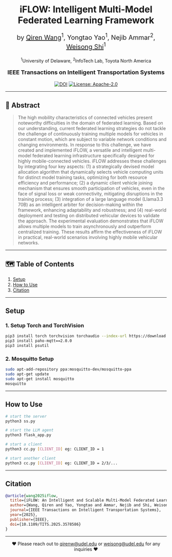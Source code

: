 <!-- ----------------------------------------------------------- -->
<!--  iFLOW: Intelligent Multi-Model Federated Learning Framework -->
<!-- ----------------------------------------------------------- -->

<h1 align="center">
  iFLOW: Intelligent Multi-Model Federated Learning Framework
  <br/>
  <sub></sub>
</h1>

<div align="center">    
  <p style="font-size: 20px;">by 
    <a href="mailto:qirenw@udel.edu">Qiren Wang</a><sup>1</sup>,
    Yongtao Yao<sup>1</sup>, 
    Nejib Ammar<sup>2</sup>, 
    <a href="mailto:weisong@udel.edu">Weisong Shi</a><sup>1</sup>
  </p>
  <p>
    <sup>1</sup>University of Delaware, <sup>2</sup>InfoTech Lab, Toyota North America
  </p>
  
  <p style="font-size: 18px; font-weight: bold;">
    IEEE Transactions on Intelligent Transportation Systems
  </p>

[![DOI](https://img.shields.io/badge/DOI-10.1109/TITS.2025.3578586-blue.svg)](https://doi.org/10.1109/TITS.2025.3578586)
[![License: Apache-2.0](https://img.shields.io/badge/license-Apache--2.0-green.svg)](./LICENSE)
</div>

---

## 📜 Abstract
> The high mobility characteristics of connected vehicles present noteworthy difficulties in the domain of federated learning. Based on our understanding, current federated learning strategies do not tackle the challenge of continuously training multiple models for vehicles in constant motion, which are subject to variable network conditions and changing environments. In response to this challenge, we have created and implemented iFLOW, a versatile and intelligent multi-model federated learning infrastructure specifically designed for highly mobile-connected vehicles. iFLOW addresses these challenges by integrating four key aspects: (1) a strategically devised model allocation algorithm that dynamically selects vehicle computing units for distinct model training tasks, optimizing for both resource efficiency and performance; (2) a dynamic client vehicle joining mechanism that ensures smooth participation of vehicles, even in the face of signal loss or weak connectivity, mitigating disruptions in the training process; (3) integration of a large language model (Llama3.3 70B) as an intelligent arbiter for decision-making within the framework, enhancing adaptability and robustness; and (4) real-world deployment and testing on distributed vehicular devices to validate the approach. The experimental evaluation demonstrates that iFLOW allows multiple models to train asynchronously and outperform centralized training. These results affirm the effectiveness of iFLOW in practical, real-world scenarios involving highly mobile vehicular networks.

---

## 🗺️ Table of Contents
1. [Setup](#setup)
2. [How to Use](#how-to-use)
3. [Citation](#citation)

---

## Setup

### 1. Setup Torch and TorchVision
```bash
pip3 install torch torchvision torchaudio --index-url https://download.pytorch.org/whl/cpu
pip3 install paho-mqtt==2.0.0
pip3 install psutil
```

### 2. Mosquitto Setup
```bash
sudo apt-add-repository ppa:mosquitto-dev/mosquitto-ppa
sudo apt-get update
sudo apt-get install mosquitto
mosquitto
```

---

## How to Use

```bash
# start the server
python3 ss.py

# start the LLM agent
python3 flask_app.py

# start a client
python3 cc.py [CLIENT_ID] eg: CLIENT_ID = 1

# start another client
python3 cc.py [CLIENT_ID] eg: CLIENT_ID = 2/3/...
```

---

## Citation
```bibtex
@article{wang2025iflow,
  title={iFLOW: An Intelligent and Scalable Multi-Model Federated Learning Framework on the Wheels},
  author={Wang, Qiren and Yao, Yongtao and Ammar, Nejib and Shi, Weisong},
  journal={IEEE Transactions on Intelligent Transportation Systems},
  year={2025},
  publisher={IEEE},
  doi={10.1109/TITS.2025.3578586}
}
```

---

<p align="center">♥ Please reach out to <a href="mailto:qirenw@udel.edu">qirenw@udel.edu</a> or <a href="mailto:weisong@udel.edu">weisong@udel.edu</a> for any inquiries ♥</p>